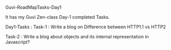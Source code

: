Guvi-RoadMapTasks-Day1


It has my Guvi Zen-class Day-1 completed Tasks.

Day1-Tasks :
Task-1 : Write a blog on Difference between HTTP1.1 vs HTTP2


Task-2 : Write a blog about objects and its internal representation in Javascript?
